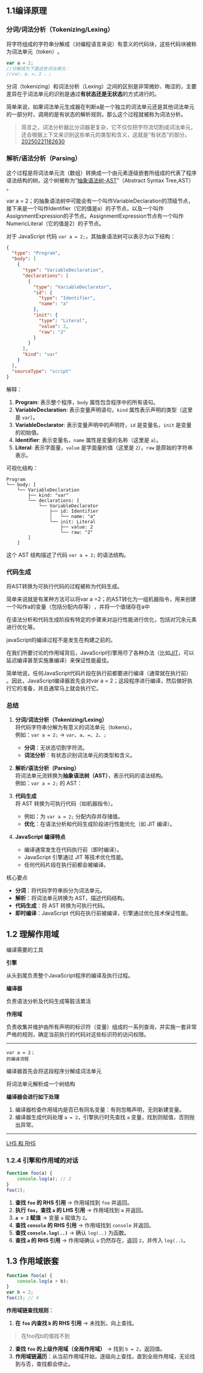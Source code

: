 
## 1.1编译原理
### 分词/词法分析（Tokenizing/Lexing）

将字符组成的字符串分解成（对编程语言来说）有意义的代码块，这些代码块被称为词法单元（token）​。

```js
var a = 2;
//分解成为下面这些词法单元：
//var、a、=、2 、;
```

分词（tokenizing）和词法分析（Lexing）之间的区别是非常微妙、晦涩的，主要差异在于词法单元的识别是通过**有状态还是无状态**的方式进行的。

简单来说，如果词法单元生成器在判断a是一个独立的词法单元还是其他词法单元的一部分时，调用的是有状态的解析规则，那么这个过程就被称为词法分析。

> 简言之，词法分析器比分词器更复杂，它不仅仅把字符流切割成词法单元，还会根据上下文来识别这些单元的类型和含义，这就是“有状态”的部分。
[20250221182630](备注/20250221182630.md)


### 解析/语法分析（Parsing）

这个过程是将词法单元流（数组）转换成一个由元素逐级嵌套所组成的代表了程序语法结构的树。这个树被称为“[抽象语法树-AST](../../../碎片整理/小记/抽象语法树：Abstract%20Syntax%20Tree,AST.md)”​（Abstract Syntax Tree,AST）​。


var a = 2；的抽象语法树中可能会有一个叫作VariableDeclaration的顶级节点，接下来是一个叫作Identifier（它的值是a）的子节点，以及一个叫作AssignmentExpression的子节点。AssignmentExpression节点有一个叫作NumericLiteral（它的值是2）的子节点。

对于 JavaScript 代码 `var a = 2;`，其抽象语法树可以表示为以下结构：

```json
{
  "type": "Program",
  "body": [
    {
      "type": "VariableDeclaration",
      "declarations": [
        {
          "type": "VariableDeclarator",
          "id": {
            "type": "Identifier",
            "name": "a"
          },
          "init": {
            "type": "Literal",
            "value": 2,
            "raw": "2"
          }
        }
      ],
      "kind": "var"
    }
  ],
  "sourceType": "script"
}
```

解释：
1. **Program**: 表示整个程序，`body` 属性包含程序中的所有语句。
2. **VariableDeclaration**: 表示变量声明语句，`kind` 属性表示声明的类型（这里是 `var`）。
3. **VariableDeclarator**: 表示变量声明中的声明符，`id` 是变量名，`init` 是变量的初始值。
4. **Identifier**: 表示变量名，`name` 属性是变量的名称（这里是 `a`）。
5. **Literal**: 表示字面量，`value` 是字面量的值（这里是 `2`），`raw` 是原始的字符串表示。

可视化结构：
```
Program
└── body: [
    └── VariableDeclaration
        ├── kind: "var"
        └── declarations: [
            └── VariableDeclarator
                ├── id: Identifier
                │   └── name: "a"
                └── init: Literal
                    ├── value: 2
                    └── raw: "2"
        ]
    ]
```

这个 AST 结构描述了代码 `var a = 2;` 的语法结构。


### 代码生成

将AST转换为可执行代码的过程被称为代码生成。

简单来说就是有某种方法可以将var a =2；的AST转化为一组机器指令，用来创建一个叫作a的变量（包括分配内存等）​，并将一个值储存在a中

在语法分析和代码生成阶段有特定的步骤来对运行性能进行优化，包括对冗余元素进行优化等。

javaScript的编译过程不是发生在构建之前的。

在我们所要讨论的作用域背后，JavaScript引擎用尽了各种办法（比如[JIT](../../00-前端/00-Core/JavaScript/前端基础-JavaScript/02-进阶机制/深入-知识点/编译原理/编译原理-即时编译JIT.md)，可以延迟编译甚至实施重编译）来保证性能最佳。


简单地说，任何JavaScript代码片段在执行前都要进行编译（通常就在执行前）​。因此，JavaScript编译器首先会对var a = 2；这段程序进行编译，然后做好执行它的准备，并且通常马上就会执行它。


### 总结

1. **分词/词法分析（Tokenizing/Lexing）**  
   将代码字符串分解为有意义的词法单元（tokens）。  
   例如：`var a = 2;` → `var`、`a`、`=`、`2`、`;`  
   - **分词**：无状态切割字符流。  
   - **词法分析**：有状态识别词法单元的类型和含义。

2. **解析/语法分析（Parsing）**  
   将词法单元流转换为**抽象语法树（AST）**，表示代码的语法结构。  
   例如：`var a = 2;` 的 AST：

3. **代码生成**  
   将 AST 转换为可执行代码（如机器指令）。  
   - 例如：为 `var a = 2;` 分配内存并存储值。  
   - **优化**：在语法分析和代码生成阶段进行性能优化（如 JIT 编译）。

4. **JavaScript 编译特点**  
   - 编译通常发生在代码执行前（即时编译）。  
   - JavaScript 引擎通过 JIT 等技术优化性能。  
   - 任何代码片段在执行前都会被编译。  

核心要点
- **分词**：将代码字符串拆分为词法单元。  
- **解析**：将词法单元转换为 AST，描述代码结构。  
- **代码生成**：将 AST 转换为可执行代码。  
- **即时编译**：JavaScript 代码在执行前被编译，引擎通过优化技术保证性能。

## 1.2 理解作用域

编译需要的工具

**引擎**

从头到尾负责整个JavaScript程序的编译及执行过程。

**编译器**

负责语法分析及代码生成等脏活累活

**作用域**

负责收集并维护由所有声明的标识符（变量）组成的一系列查询，并实施一套非常严格的规则，确定当前执行的代码对这些标识符的访问权限。

---

```
var a = 2； 
的编译流程
```

编译器首先会将这段程序分解成词法单元

将词法单元解析成一个树结构

**编译器会进行如下处理**

1. 编译器检查作用域内是否已有同名变量：有则忽略声明，无则新建变量。
2. 编译器生成代码处理 `a = 2`，引擎执行时先查找 `a` 变量，找到则赋值，否则抛出异常。

---

[LHS 和 RHS](../../../00-前端/00-Core/JavaScript/01-核心基础概念/执行上下文体系/LHS%20和%20RHS.md)

### 1.2.4 引擎和作用域的对话

```js
function foo(a) { 
	console.log(a); // 2 
} 
foo(2);
```

1. **查找 `foo` 的 RHS 引用** → 作用域找到 `foo` 并返回。
2. **执行 `foo`，查找 `a` 的 LHS 引用** → 作用域找到 `a` 并返回。
3. **`a = 2` 赋值** → 变量 `a` 赋值为 `2`。
4. **查找 `console` 的 RHS 引用** → 作用域找到 `console` 并返回。
5. **查找 `console.log(..)`** → 确认 `log(..)` 为函数。
6. **查找 `a` 的 RHS 引用** → 作用域确认 `a` 仍然存在，返回 `2`，并传入 `log(..)`。


## 1.3 作用域嵌套

```js
function foo(a) {
	console.log(a + b); 
} 
var b = 2; 
foo(2); // 4
```

**作用域链查找规则**：

1. **在 `foo` 内查找 `b` 的 RHS 引用** → 未找到，向上查找。
>  在foo找b的值找不到

2. **查找 `foo` 的上级作用域（全局作用域）** → 找到 `b = 2`，返回值。
3. **作用域链遍历**：从当前作用域开始，逐级向上查找，直到全局作用域，无论找到与否，查找都会停止。

